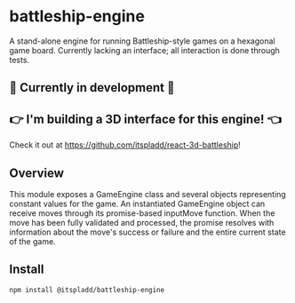 # battleship-engine
A stand-alone engine for running Battleship-style games on a hexagonal game board. Currently lacking an interface; all interaction is done through tests.

## 🚧 Currently in development 🚧

## 👉 I'm building a 3D interface for this engine! 👈

Check it out at https://github.com/itspladd/react-3d-battleship!

## Overview

This module exposes a GameEngine class and several objects representing constant values for the game. An instantiated GameEngine object can receive moves through its promise-based inputMove function. When the move has been fully validated and processed, the promise resolves with information about the move's success or failure and the entire current state of the game.

## Install

`npm install @itspladd/battleship-engine`
